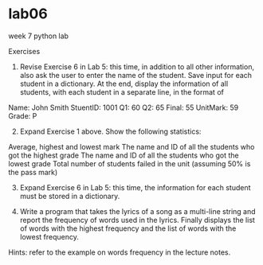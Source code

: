 # lab06
week 7 python lab

Exercises

1. Revise Exercise 6 in Lab 5: this time, in addition to all other information, also ask the user to enter the name of the student. Save input for each student in a dictionary. At the end, display the information of all students, with each student in a separate line, in the format of

Name:  John Smith
StuentID:  1001
Q1:  60
Q2:  65
Final: 55
UnitMark: 59
Grade: P

2. Expand Exercise 1 above. Show the following statistics:

Average, highest and lowest mark
The name and ID of all the students who got the highest grade
The name and ID of all the students who got the lowest grade
Total number of students failed in the unit (assuming 50% is the pass mark)

3. Expand Exercise 6 in Lab 5: this time, the information for each student must be stored in a dictionary.

4. Write a program that takes the lyrics of a song as a multi-line string and report the frequency of words used in the lyrics. Finally displays the list of words with the highest frequency and the list of words with the lowest frequency.

Hints: refer to the example on words frequency in the lecture notes.
